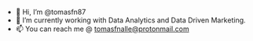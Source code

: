 - 👋 Hi, I’m @tomasfn87
- 🌱 I’m currently working with Data Analytics and Data Driven Marketing.
- 📫 You can reach me @ tomasfnalle@protonmail.com

<!---
tomasfn87/tomasfn87 is a ✨ special ✨ repository because its `README.md` (this file) appears on your GitHub profile.
You can click the Preview link to take a look at your changes.
--->
